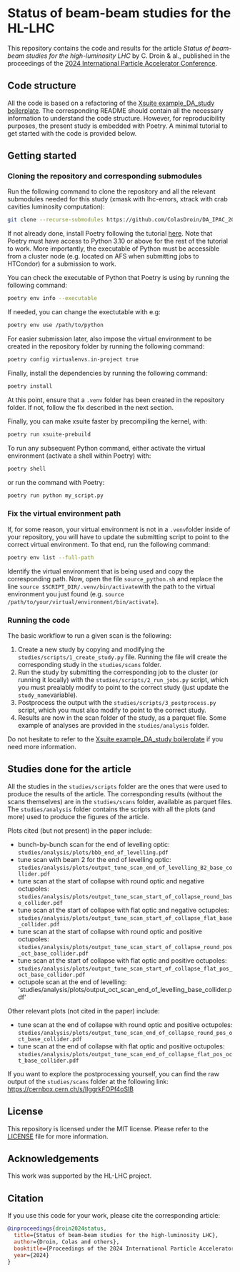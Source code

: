 # Status of beam-beam studies for the HL-LHC

This repository contains the code and results for the article *Status of beam-beam studies for the high-luminosity LHC* by C. Droin & al., published in the proceedings of the [2024 International Particle Accelerator Conference](https://ipac24.org/).

## Code structure

All the code is based on a refactoring of the [Xsuite example_DA_study boilerplate](https://github.com/xsuite/example_DA_study). The corresponding README should contain all the necessary information to understand the code structure. However, for reproducibility purposes, the present study is embedded with Poetry. A minimal tutorial to get started with the code is provided below.

## Getting started

### Cloning the repository and corresponding submodules

Run the following command to clone the repository and all the relevant submodules needed for this study (xmask with lhc-errors, xtrack with crab cavities luminosity computation):

```bash
git clone --recurse-submodules https://github.com/ColasDroin/DA_IPAC_2024.git
```

If not already done, install Poetry following the tutorial [here](https://python-poetry.org/docs/). Note that Poetry must have access to Python 3.10 or above for the rest of the tutorial to work. More importantly, the executable of Python must be accessible from a cluster node (e.g. located on AFS when submitting jobs to HTCondor) for a submission to work.

You can check the executable of Python that Poetry is using by running the following command:

```bash
poetry env info --executable
```

If needed, you can change the exectutable with e.g:

```bash
poetry env use /path/to/python
```

For easier submission later, also impose the virtual environment to be created in the repository folder by running the following command:

```bash
poetry config virtualenvs.in-project true
```

Finally, install the dependencies by running the following command:

```bash
poetry install
```

At this point, ensure that a `.venv` folder has been created in the repository folder. If not, follow the fix described in the next section.

Finally, you can make xsuite faster by precompiling the kernel, with:

```bash
poetry run xsuite-prebuild
```

To run any subsequent Python command, either activate the virtual environment (activate a shell within Poetry) with:

```bash
poetry shell
```

or run the command with Poetry:

```bash
poetry run python my_script.py
```

### Fix the virtual environment path

If, for some reason, your virtual environment is not in a `.venv`folder inside of your repository, you will have to
update the submitting script to point to the correct virtual environment. To that end, run the following command:

```bash
poetry env list --full-path
```

Identify the virtual environment that is being used and copy the corresponding path. Now, open the file `source_python.sh` and replace the line `source $SCRIPT_DIR/.venv/bin/activate`with the path to the virtual environment you just found (e.g. `source /path/to/your/virtual/environment/bin/activate`).

### Running the code

The basic workflow to run a given scan is the following:

1. Create a new study by copying and modifying the `studies/scripts/1_create_study.py` file. Running the file will create the corresponding study in the `studies/scans` folder.
2. Run the study by submitting the corresponding job to the cluster (or running it locally) with the `studies/scripts/2_run_jobs.py` script, which you must prealably modify to point to the correct study (just update the `study_name`variable).
3. Postprocess the output with the `studies/scripts/3_postprocess.py` script, which you must also modify to point to the correct study.
4. Results are now in the scan folder of the study, as a parquet file. Some example of analyses are provided in the `studies/analysis` folder.

Do not hesitate to refer to the [Xsuite example_DA_study boilerplate](https://github.com/xsuite/example_DA_study) if you need more information.

## Studies done for the article

All the studies in the `studies/scripts` folder are the ones that were used to produce the results of the article. The corresponding results (without the scans themselves) are in the `studies/scans` folder, available as parquet files. The `studies/analysis` folder contains the scripts with all the plots (and more) used to produce the figures of the article.

Plots cited (but not present) in the paper include:

- bunch-by-bunch scan for the end of levelling optic: `studies/analysis/plots/bbb_end_of_levelling.pdf`
- tune scan with beam 2 for the end of levelling optic: `studies/analysis/plots/output_tune_scan_end_of_levelling_B2_base_collider.pdf`
- tune scan at the start of collapse with round optic and negative octupoles: `studies/analysis/plots/output_tune_scan_start_of_collapse_round_base_collider.pdf`
- tune scan at the start of collapse with flat optic and negative octupoles: `studies/analysis/plots/output_tune_scan_start_of_collapse_flat_base_collider.pdf`
- tune scan at the start of collapse with round optic and positive octupoles: `studies/analysis/plots/output_tune_scan_start_of_collapse_round_pos_oct_base_collider.pdf`
- tune scan at the start of collapse with flat optic and positive octupoles: `studies/analysis/plots/output_tune_scan_start_of_collapse_flat_pos_oct_base_collider.pdf`
- octupole scan at the end of levelling: 'studies/analysis/plots/output_oct_scan_end_of_levelling_base_collider.pdf'

Other relevant plots (not cited in the paper) include:

- tune scan at the end of collapse with round optic and positive octupoles: `studies/analysis/plots/output_tune_scan_end_of_collapse_round_pos_oct_base_collider.pdf`
- tune scan at the end of collapse with flat optic and positive octupoles: `studies/analysis/plots/output_tune_scan_end_of_collapse_flat_pos_oct_base_collider.pdf`

If you want to explore the postprocessing yourself, you can find the raw output of the `studies/scans` folder at the following link: <https://cernbox.cern.ch/s/lIggrkFOPf4oSlB>

## License

This repository is licensed under the MIT license. Please refer to the [LICENSE](LICENSE) file for more information.

## Acknowledgements

This work was supported by the HL-LHC project.

## Citation

If you use this code for your work, please cite the corresponding article:

```bibtex
@inproceedings{droin2024status,
  title={Status of beam-beam studies for the high-luminosity LHC},
  author={Droin, Colas and others},
  booktitle={Proceedings of the 2024 International Particle Accelerator Conference (IPAC'24)},
  year={2024}
}
```
